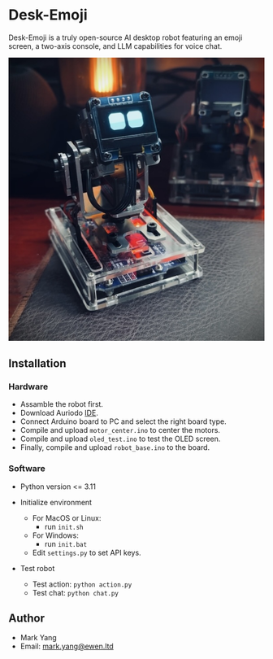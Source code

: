 # Desk-Emoji

Desk-Emoji is a truly open-source AI desktop robot featuring an emoji screen, a two-axis console, and LLM capabilities for voice chat.

![](photo.jpg "photo")

## Installation

### Hardware

* Assamble the robot first.
* Download Auriodo [IDE](https://www.arduino.cc/en/software/).
* Connect Arduino board to PC and select the right board type.
* Compile and upload `motor_center.ino` to center the motors.
* Compile and upload `oled_test.ino` to test the OLED screen.
* Finally, compile and upload `robot_base.ino` to the board.

### Software

* Python version <= 3.11
* Initialize environment

  * For MacOS or Linux:
    * run `init.sh`
  * For Windows:
    * run `init.bat`
  * Edit `settings.py` to set API keys.
* Test robot

  * Test action: `python action.py`
  * Test chat:  `python chat.py`

## Author

* Mark Yang
* Email: mark.yang@ewen.ltd
